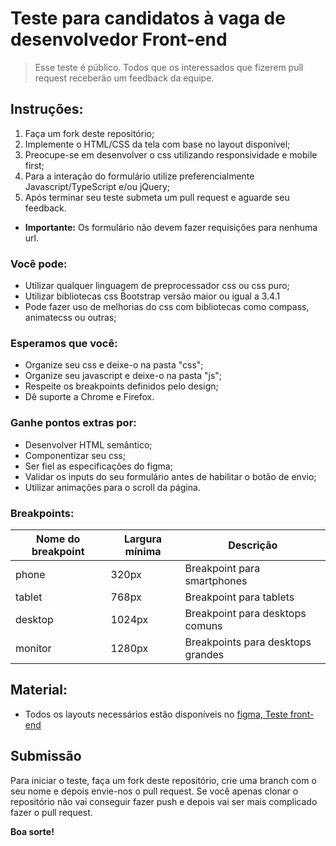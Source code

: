 # Teste para candidatos à vaga de desenvolvedor Front-end

>
> Esse teste é público. Todos que os interessados que fizerem pull request receberão um feedback da equipe.

## Instruções:
1. Faça um fork deste repositório;
2. Implemente o HTML/CSS da tela com base no layout disponível;
3. Preocupe-se em desenvolver o css utilizando responsividade e mobile first;
4. Para a interação do formulário utilize preferencialmente Javascript/TypeScript e/ou jQuery;
5. Após terminar seu teste submeta um pull request e aguarde seu feedback.

* **Importante:** Os formulário não devem fazer requisições para nenhuma url.

### Você pode:

* Utilizar qualquer linguagem de preprocessador css ou css puro;
* Utilizar bibliotecas css Bootstrap versão maior ou igual a 3.4.1
* Pode fazer uso de melhorias do css com bibliotecas como compass, animatecss ou outras;

### Esperamos que você:

* Organize seu css e deixe-o na pasta "css";
* Organize seu javascript e deixe-o na pasta "js";
* Respeite os breakpoints definidos pelo design;
* Dê suporte a Chrome e Firefox.

### Ganhe pontos extras por:

* Desenvolver HTML semântico;
* Componentizar seu css;
* Ser fiel as especificações do figma;
* Validar os inputs do seu formulário antes de habilitar o botão de envio;
* Utilizar animações para o scroll da página.


### Breakpoints:

| Nome do breakpoint | Largura mínima | Descrição                         |
|--------------------|----------------|-----------------------------------|
| phone              | 320px          | Breakpoint para smartphones       |
| tablet             | 768px          | Breakpoint para tablets           |
| desktop            | 1024px         | Breakpoint para desktops comuns   |
| monitor            | 1280px         | Breakpoints para desktops grandes |


## Material:

* Todos os layouts necessários estão disponíveis no [figma, Teste front-end](https://www.figma.com/file/XsliFyNGX5ihN6Rb2yBLRe/TESTE-FRONTEND?node-id=1%3A2&t=9CbZhBBp3M6C3U7u-1)


## Submissão

Para iniciar o teste, faça um fork deste repositório, crie uma branch com o seu nome e depois envie-nos o pull request.
Se você apenas clonar o repositório não vai conseguir fazer push e depois vai ser mais complicado fazer o pull request.

**Boa sorte!**
